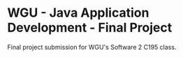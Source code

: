 # WGU - Java Application Development - Final Project
 Final project submission for WGU's Software 2 C195 class.  

